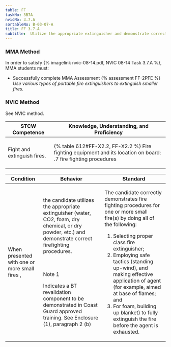 ```yaml
---
table: FF
taskNo: 3B7A
nvicNo: 3.7.A 
sortableNo: B-03-07-A
title: FF 3.7.A 
subtitle:  Utilize the appropriate extinguisher and demonstrate correct firefighting procedures
---
```



### MMA Method

In order to satisfy  {% imagelink nvic-08-14.pdf, NVIC 08-14 Task 3.7.A %}, MMA students must:

* Successfully complete MMA Assessment {% assessment FF-2PFE %} *Use various types of portable fire extinguishers to extinguish smaller fires.*


### NVIC Method

<a onclick="togglevisibility('nvic_methods')" >See NVIC method.</a>

<div id='nvic_methods' class='hide'>

<table>
<thead>
<tr>
<th class='forty'> STCW Competence </th>
<th class='sixty'> Knowledge, Understanding, and Proficiency </th>
</tr>
</thead>




<tbody>
<tr><td markdown='1'>

Fight and extinguish fires.

</td><td markdown='1'>

{% table 612#FF-X2.2, FF-X2.2 %} Fire fighting equipment and its location on board:
.7  fire fighting procedures

</td></tr>


</tbody>
</table>


<table>
<thead>
<tr><th class='twenty'>  Condition </th><th class='twenty'> Behavior </th><th  class='sixty'>Standard </th></tr>
</thead>
<tbody >



<tr><td markdown='1'>

When presented with one or more small fires ,

</td><td markdown='1'>

the candidate utilizes the appropriate extinguisher (water, CO2, foam, dry chemical, or dry powder, etc.)  and demonstrate correct firefighting procedures.

<br>

<div class="tooltip" markdown='1'>

Note 1

Indicates a BT revalidation component to be demonstrated in Coast Guard approved training. See Enclosure (1), paragraph 2 (b)

</div>


</td><td markdown='1'>

The candidate correctly demonstrates fire fighting procedures for one or more small fire(s) by doing all of the following:
 
1.  Selecting proper class fire extinguisher; 
2.  Employing safe tactics (standing up-wind), and making effective application of agent (for example, aimed at base of flames; and 
3.  For foam, building up blanket) to fully extinguish the fire before the agent is exhausted.

</td></tr>
</tbody>
</table>
</div>
